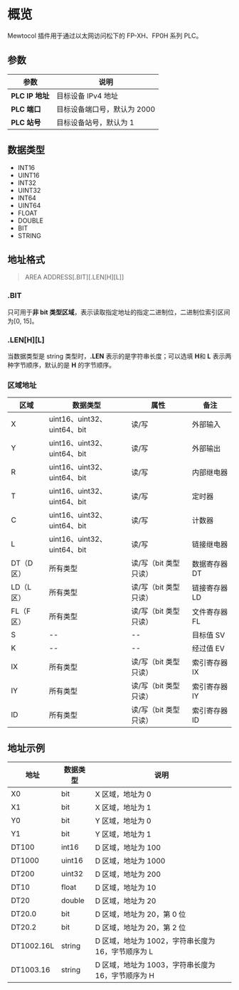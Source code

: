 # 概览

Mewtocol 插件用于通过以太网访问松下的 FP-XH、FP0H 系列 PLC。

## 参数

|  参数      | 说明                       |
| -------- | -------------------------- |
| **PLC IP 地址** |  目标设备 IPv4 地址         |
| **PLC 端口** | 目标设备端口号，默认为 2000 |
| **PLC 站号** | 目标设备站号，默认为 1 |

## 数据类型

* INT16
* UINT16
* INT32
* UINT32
* INT64
* UINT64
* FLOAT
* DOUBLE
* BIT
* STRING

## 地址格式

> AREA ADDRESS\[.BIT]\[.LEN\[H]\[L]]</span>

### .BIT

只可用于**非 bit 类型区域**，表示读取指定地址的指定二进制位，二进制位索引区间为[0, 15]。

### .LEN\[H]\[L]

当数据类型是 string 类型时，**.LEN** 表示的是字符串长度；可以选填 **H**和 **L** 表示两种字节顺序，默认的是 **H** 的字节顺序。

### 区域地址

| 区域 |数据类型 | 属性  | 备注                           |
| ---- | --------- | ---------- | -------------------------------- |
| X    | uint16、uint32、uint64、bit | 读/写 | 外部输入         |
| Y    | uint16、uint32、uint64、bit | 读/写 | 外部输出        |
| R    | uint16、uint32、uint64、bit | 读/写 | 内部继电器      |
| T    | uint16、uint32、uint64、bit | 读/写 | 定时器       |
| C    | uint16、uint32、uint64、bit | 读/写 | 计数器           |
| L    | uint16、uint32、uint64、bit | 读/写 | 链接继电器        |
| DT（D 区） | 所有类型 | 读/写（bit 类型只读） | 数据寄存器 DT   |
| LD（L 区） | 所有类型 | 读/写（bit 类型只读） | 链接寄存器 LD    |
| FL（F 区） | 所有类型   | 读/写（bit 类型只读） | 文件寄存器 FL     |
| S    | -- | -- | 目标值 SV     |
| K    | -- | -- | 经过值 EV     |
| IX    | 所有类型   | 读/写（bit 类型只读） | 索引寄存器 IX   |
| IY    | 所有类型   | 读/写（bit 类型只读） | 索引寄存器 IY  |
| ID    | 所有类型   | 读/写（bit 类型只读） | 索引寄存器 ID  |


## 地址示例

| 地址   | 数据类型 | 说明 |
| ----- | ------- | ----- |
| X0    | bit     | X 区域，地址为 0    |
| X1    | bit     | X 区域，地址为 1    |
| Y0    | bit     | Y 区域，地址为 0    |
| Y1    | bit     | Y 区域，地址为 1    |
| DT100 | int16   | D 区域，地址为 100  |
| DT1000 | uint16  | D 区域，地址为 1000 |
| DT200 | uint32  | D 区域，地址为 200  |
| DT10  | float   | D 区域，地址为 10   |
| DT20  | double  | D 区域，地址为 20   |
| DT20.0 | bit | D 区域，地址为 20，第 0 位|
| DT20.2 | bit | D 区域，地址为 20，第 2 位|
| DT1002.16L | string  | D 区域，地址为 1002，字符串长度为 16，字节顺序为 L |
| DT1003.16 | string  | D 区域，地址为 1003，字符串长度为 16，字节顺序为 H |

